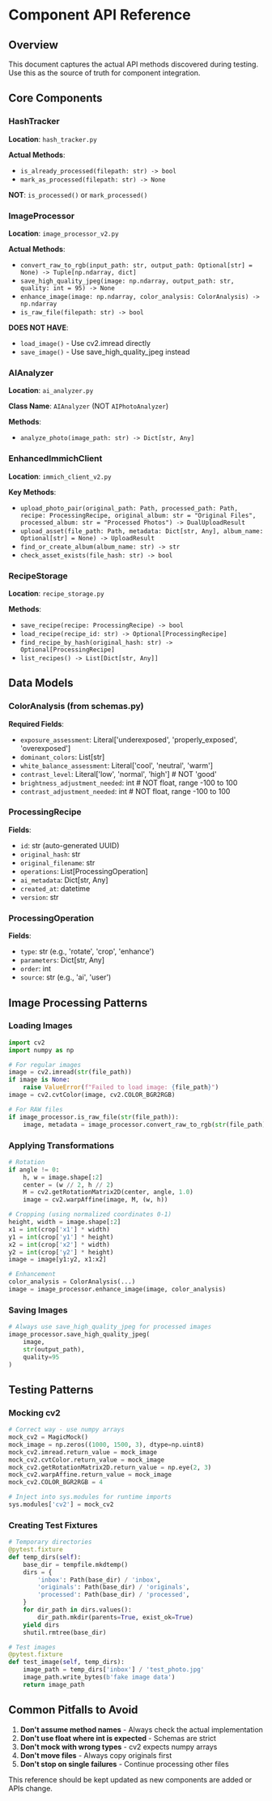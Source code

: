 # Component API Reference

## Overview
This document captures the actual API methods discovered during testing. Use this as the source of truth for component integration.

## Core Components

### HashTracker
**Location**: `hash_tracker.py`

**Actual Methods**:
- `is_already_processed(filepath: str) -> bool`
- `mark_as_processed(filepath: str) -> None`

**NOT**: `is_processed()` or `mark_processed()`

### ImageProcessor
**Location**: `image_processor_v2.py`

**Actual Methods**:
- `convert_raw_to_rgb(input_path: str, output_path: Optional[str] = None) -> Tuple[np.ndarray, dict]`
- `save_high_quality_jpeg(image: np.ndarray, output_path: str, quality: int = 95) -> None`
- `enhance_image(image: np.ndarray, color_analysis: ColorAnalysis) -> np.ndarray`
- `is_raw_file(filepath: str) -> bool`

**DOES NOT HAVE**:
- `load_image()` - Use cv2.imread directly
- `save_image()` - Use save_high_quality_jpeg instead

### AIAnalyzer
**Location**: `ai_analyzer.py`

**Class Name**: `AIAnalyzer` (NOT `AIPhotoAnalyzer`)

**Methods**:
- `analyze_photo(image_path: str) -> Dict[str, Any]`

### EnhancedImmichClient
**Location**: `immich_client_v2.py`

**Key Methods**:
- `upload_photo_pair(original_path: Path, processed_path: Path, recipe: ProcessingRecipe, original_album: str = "Original Files", processed_album: str = "Processed Photos") -> DualUploadResult`
- `upload_asset(file_path: Path, metadata: Dict[str, Any], album_name: Optional[str] = None) -> UploadResult`
- `find_or_create_album(album_name: str) -> str`
- `check_asset_exists(file_hash: str) -> bool`

### RecipeStorage
**Location**: `recipe_storage.py`

**Methods**:
- `save_recipe(recipe: ProcessingRecipe) -> bool`
- `load_recipe(recipe_id: str) -> Optional[ProcessingRecipe]`
- `find_recipe_by_hash(original_hash: str) -> Optional[ProcessingRecipe]`
- `list_recipes() -> List[Dict[str, Any]]`

## Data Models

### ColorAnalysis (from schemas.py)
**Required Fields**:
- `exposure_assessment`: Literal['underexposed', 'properly_exposed', 'overexposed']
- `dominant_colors`: List[str]
- `white_balance_assessment`: Literal['cool', 'neutral', 'warm']
- `contrast_level`: Literal['low', 'normal', 'high']  # NOT 'good'
- `brightness_adjustment_needed`: int  # NOT float, range -100 to 100
- `contrast_adjustment_needed`: int  # NOT float, range -100 to 100

### ProcessingRecipe
**Fields**:
- `id`: str (auto-generated UUID)
- `original_hash`: str
- `original_filename`: str
- `operations`: List[ProcessingOperation]
- `ai_metadata`: Dict[str, Any]
- `created_at`: datetime
- `version`: str

### ProcessingOperation
**Fields**:
- `type`: str (e.g., 'rotate', 'crop', 'enhance')
- `parameters`: Dict[str, Any]
- `order`: int
- `source`: str (e.g., 'ai', 'user')

## Image Processing Patterns

### Loading Images
```python
import cv2
import numpy as np

# For regular images
image = cv2.imread(str(file_path))
if image is None:
    raise ValueError(f"Failed to load image: {file_path}")
image = cv2.cvtColor(image, cv2.COLOR_BGR2RGB)

# For RAW files
if image_processor.is_raw_file(str(file_path)):
    image, metadata = image_processor.convert_raw_to_rgb(str(file_path))
```

### Applying Transformations
```python
# Rotation
if angle != 0:
    h, w = image.shape[:2]
    center = (w // 2, h // 2)
    M = cv2.getRotationMatrix2D(center, angle, 1.0)
    image = cv2.warpAffine(image, M, (w, h))

# Cropping (using normalized coordinates 0-1)
height, width = image.shape[:2]
x1 = int(crop['x1'] * width)
y1 = int(crop['y1'] * height)
x2 = int(crop['x2'] * width)
y2 = int(crop['y2'] * height)
image = image[y1:y2, x1:x2]

# Enhancement
color_analysis = ColorAnalysis(...)
image = image_processor.enhance_image(image, color_analysis)
```

### Saving Images
```python
# Always use save_high_quality_jpeg for processed images
image_processor.save_high_quality_jpeg(
    image,
    str(output_path),
    quality=95
)
```

## Testing Patterns

### Mocking cv2
```python
# Correct way - use numpy arrays
mock_cv2 = MagicMock()
mock_image = np.zeros((1000, 1500, 3), dtype=np.uint8)
mock_cv2.imread.return_value = mock_image
mock_cv2.cvtColor.return_value = mock_image
mock_cv2.getRotationMatrix2D.return_value = np.eye(2, 3)
mock_cv2.warpAffine.return_value = mock_image
mock_cv2.COLOR_BGR2RGB = 4

# Inject into sys.modules for runtime imports
sys.modules['cv2'] = mock_cv2
```

### Creating Test Fixtures
```python
# Temporary directories
@pytest.fixture
def temp_dirs(self):
    base_dir = tempfile.mkdtemp()
    dirs = {
        'inbox': Path(base_dir) / 'inbox',
        'originals': Path(base_dir) / 'originals',
        'processed': Path(base_dir) / 'processed',
    }
    for dir_path in dirs.values():
        dir_path.mkdir(parents=True, exist_ok=True)
    yield dirs
    shutil.rmtree(base_dir)

# Test images
@pytest.fixture
def test_image(self, temp_dirs):
    image_path = temp_dirs['inbox'] / 'test_photo.jpg'
    image_path.write_bytes(b'fake image data')
    return image_path
```

## Common Pitfalls to Avoid

1. **Don't assume method names** - Always check the actual implementation
2. **Don't use float where int is expected** - Schemas are strict
3. **Don't mock with wrong types** - cv2 expects numpy arrays
4. **Don't move files** - Always copy originals first
5. **Don't stop on single failures** - Continue processing other files

This reference should be kept updated as new components are added or APIs change.